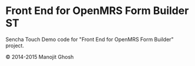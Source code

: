Front End for OpenMRS Form Builder ST
=====================================

Sencha Touch Demo code for "Front End for OpenMRS Form Builder" project.

© 2014-2015 Manojit Ghosh
